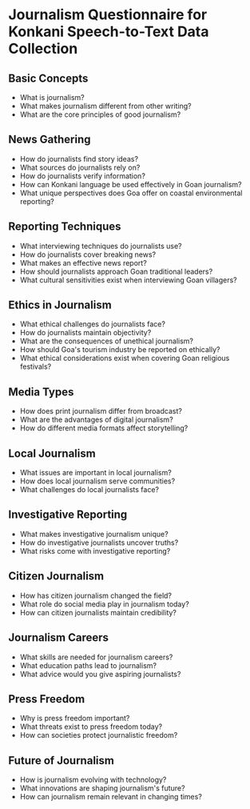 # Journalism Questionnaire for Konkani Speech-to-Text Data Collection

## Basic Concepts

- What is journalism?
- What makes journalism different from other writing?
- What are the core principles of good journalism?

## News Gathering

- How do journalists find story ideas?
- What sources do journalists rely on?
- How do journalists verify information?
- How can Konkani language be used effectively in Goan journalism?
- What unique perspectives does Goa offer on coastal environmental reporting?

## Reporting Techniques

- What interviewing techniques do journalists use?
- How do journalists cover breaking news?
- What makes an effective news report?
- How should journalists approach Goan traditional leaders?
- What cultural sensitivities exist when interviewing Goan villagers?

## Ethics in Journalism

- What ethical challenges do journalists face?
- How do journalists maintain objectivity?
- What are the consequences of unethical journalism?
- How should Goa's tourism industry be reported on ethically?
- What ethical considerations exist when covering Goan religious festivals?

## Media Types

- How does print journalism differ from broadcast?
- What are the advantages of digital journalism?
- How do different media formats affect storytelling?

## Local Journalism

- What issues are important in local journalism?
- How does local journalism serve communities?
- What challenges do local journalists face?

## Investigative Reporting

- What makes investigative journalism unique?
- How do investigative journalists uncover truths?
- What risks come with investigative reporting?

## Citizen Journalism

- How has citizen journalism changed the field?
- What role do social media play in journalism today?
- How can citizen journalists maintain credibility?

## Journalism Careers

- What skills are needed for journalism careers?
- What education paths lead to journalism?
- What advice would you give aspiring journalists?

## Press Freedom

- Why is press freedom important?
- What threats exist to press freedom today?
- How can societies protect journalistic freedom?

## Future of Journalism

- How is journalism evolving with technology?
- What innovations are shaping journalism's future?
- How can journalism remain relevant in changing times?
